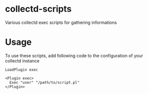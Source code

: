 # collectd-scripts
Various collectd exec scripts for gathering informations


# Usage
To use these scripts, add following code to the configuration of your collectd instance

```
LoadPlugin exec

<Plugin exec>
  Exec "user" "/path/to/script.pl"
</Plugin>
```
